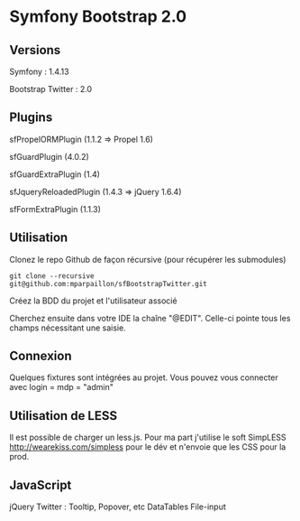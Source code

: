 # Symfony Bootstrap 2.0

## Versions
 Symfony : 1.4.13
 
 Bootstrap Twitter : 2.0
 
## Plugins
 sfPropelORMPlugin (1.1.2 => Propel 1.6)
 
 sfGuardPlugin (4.0.2)
 
 sfGuardExtraPlugin (1.4)
  
 sfJqueryReloadedPlugin (1.4.3 => jQuery 1.6.4)
 
 sfFormExtraPlugin (1.1.3)

## Utilisation

Clonez le repo Github de façon récursive (pour récupérer les submodules)

	git clone --recursive git@github.com:mparpaillon/sfBootstrapTwitter.git

Créez la BDD du projet et l'utilisateur associé

Cherchez ensuite dans votre IDE la chaîne "@EDIT". Celle-ci pointe tous les champs nécessitant une saisie.

## Connexion

Quelques fixtures sont intégrées au projet. Vous pouvez vous connecter avec login = mdp = "admin"

## Utilisation de LESS

Il est possible de charger un less.js. Pour ma part j'utilise le soft SimpLESS http://wearekiss.com/simpless pour le dév et n'envoie que les CSS pour la prod.

## JavaScript 

jQuery
Twitter : Tooltip, Popover, etc
DataTables
File-input
